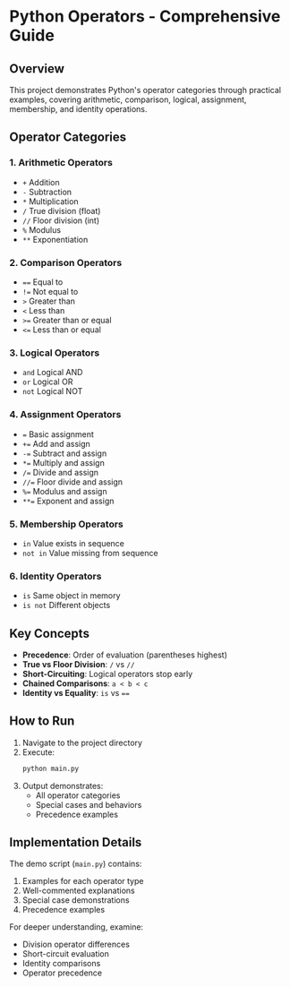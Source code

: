 # Python Operators - Comprehensive Guide

## Overview

This project demonstrates Python's operator categories through practical examples, covering arithmetic, comparison, logical, assignment, membership, and identity operations.

## Operator Categories

### 1. Arithmetic Operators

- `+` Addition
- `-` Subtraction
- `*` Multiplication
- `/` True division (float)
- `//` Floor division (int)
- `%` Modulus
- `**` Exponentiation

### 2. Comparison Operators

- `==` Equal to
- `!=` Not equal to
- `>` Greater than
- `<` Less than
- `>=` Greater than or equal
- `<=` Less than or equal

### 3. Logical Operators

- `and` Logical AND
- `or` Logical OR
- `not` Logical NOT

### 4. Assignment Operators

- `=` Basic assignment
- `+=` Add and assign
- `-=` Subtract and assign
- `*=` Multiply and assign
- `/=` Divide and assign
- `//=` Floor divide and assign
- `%=` Modulus and assign
- `**=` Exponent and assign

### 5. Membership Operators

- `in` Value exists in sequence
- `not in` Value missing from sequence

### 6. Identity Operators

- `is` Same object in memory
- `is not` Different objects

## Key Concepts

- **Precedence**: Order of evaluation (parentheses highest)
- **True vs Floor Division**: `/` vs `//`
- **Short-Circuiting**: Logical operators stop early
- **Chained Comparisons**: `a < b < c`
- **Identity vs Equality**: `is` vs `==`

## How to Run

1. Navigate to the project directory
2. Execute:
   ```bash
   python main.py
   ```
3. Output demonstrates:
   - All operator categories
   - Special cases and behaviors
   - Precedence examples

## Implementation Details

The demo script (`main.py`) contains:

1. Examples for each operator type
2. Well-commented explanations
3. Special case demonstrations
4. Precedence examples

For deeper understanding, examine:

- Division operator differences
- Short-circuit evaluation
- Identity comparisons
- Operator precedence
